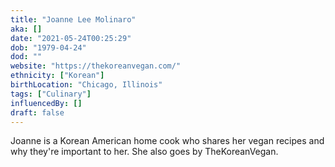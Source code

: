 ```yaml
---
title: "Joanne Lee Molinaro"
aka: []
date: "2021-05-24T00:25:29"
dob: "1979-04-24"
dod: ""
website: "https://thekoreanvegan.com/"
ethnicity: ["Korean"]
birthLocation: "Chicago, Illinois"
tags: ["Culinary"]
influencedBy: []
draft: false
---
```


Joanne is a Korean American home cook who shares her vegan recipes and why they're important to her. She also goes by TheKoreanVegan.
